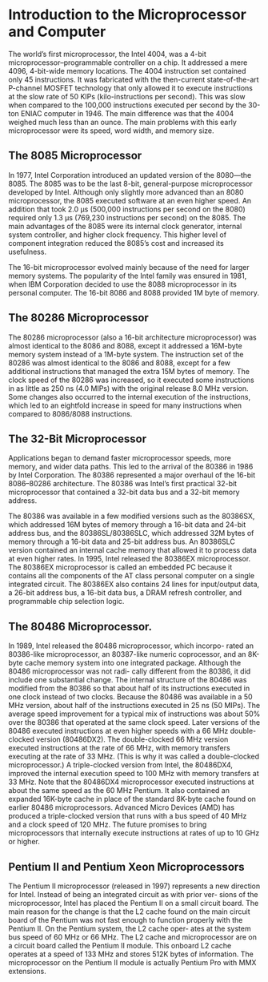 # Introduction to the Microprocessor and Computer

The world’s first microprocessor, the Intel 4004, was a 4-bit
microprocessor–programmable controller on a chip. It addressed a mere 4096,
4-bit-wide memory locations. The 4004 instruction set contained only 45
instructions. It was fabricated with the then-current state-of-the-art
P-channel MOSFET technology that only allowed it to execute instructions at the
slow rate of 50 KIPs (kilo-instructions per second).
This was slow when compared to the 100,000 instructions executed per second by
the 30-ton ENIAC computer in 1946. The main difference was that the 4004
weighed much less than an ounce. The main problems with this early microprocessor
were its speed, word width, and memory size.

## The 8085 Microprocessor

In 1977, Intel Corporation introduced an updated version of the 8080—the 8085.
The 8085 was to be the last 8-bit, general-purpose microprocessor developed by
Intel. Although only slightly more advanced than an 8080 microprocessor, the
8085 executed software at an even higher speed. An addition that took 2.0 μs
(500,000 instructions per second on the 8080) required only 1.3 μs (769,230
instructions per second) on the 8085. The main advantages of the 8085 were its
internal clock generator, internal system controller, and higher clock
frequency. This higher level of component integration reduced the 8085’s cost
and increased its usefulness. 

The 16-bit microprocessor evolved mainly because of the need for larger memory systems.
The popularity of the Intel family was ensured in 1981, when IBM Corporation decided to use
the 8088 microprocessor in its personal computer. The 16-bit 8086 and 8088 provided 1M byte of memory.

## The 80286 Microprocessor

The 80286 microprocessor (also a 16-bit architecture microprocessor)
was almost identical to the 8086 and 8088, except it addressed a 16M-byte memory system instead
of a 1M-byte system. The instruction set of the 80286 was almost identical to the 8086 and 8088,
except for a few additional instructions that managed the extra 15M bytes of memory. The clock
speed of the 80286 was increased, so it executed some instructions in as little as 250 ns (4.0 MIPs)
with the original release 8.0 MHz version. Some changes also occurred to the internal execution of
the instructions, which led to an eightfold increase in speed for many instructions when compared to
8086/8088 instructions.

## The 32-Bit Microprocessor

Applications began to demand faster microprocessor speeds, more
memory, and wider data paths. This led to the arrival of the 80386 in 1986 by Intel Corporation.
The 80386 represented a major overhaul of the 16-bit 8086–80286 architecture. The 80386 was
Intel’s first practical 32-bit microprocessor that contained a 32-bit data bus and a 32-bit memory
address.

The 80386 was available in a few modified versions such as the 80386SX, which
addressed 16M bytes of memory through a 16-bit data and 24-bit address bus, and
the 80386SL/80386SLC, which addressed 32M bytes of memory through a 16-bit data
and 25-bit address bus. An 80386SLC version contained an internal cache memory
that allowed it to process data at even higher rates. In 1995, Intel released
the 80386EX microprocessor. The 80386EX microprocessor is called an embedded PC
because it contains all the components of the AT class personal computer on a
single integrated circuit. The 80386EX also contains 24 lines for input/output
data, a 26-bit address bus, a 16-bit data bus, a DRAM refresh controller, and
programmable chip selection logic.

## The 80486 Microprocessor.

In 1989, Intel released the 80486 microprocessor, which incorpo- rated an
80386-like microprocessor, an 80387-like numeric coprocessor, and an 8K-byte
cache memory system into one integrated package. Although the 80486
microprocessor was not radi- cally different from the 80386, it did include one
substantial change. The internal structure of the 80486 was modified from the
80386 so that about half of its instructions executed in one clock instead of
two clocks. Because the 80486 was available in a 50 MHz version, about half of
the instructions executed in 25 ns (50 MIPs). The average speed improvement for
a typical mix of instructions was about 50% over the 80386 that operated at the
same clock speed. Later versions of the 80486 executed instructions at even
higher speeds with a 66 MHz double-clocked version (80486DX2). The
double-clocked 66 MHz version executed instructions at the rate of 66 MHz, with
memory transfers executing at the rate of 33 MHz. (This is why it was called a
double-clocked microprocessor.) A triple-clocked version from Intel, the
80486DX4, improved the internal execution speed to 100 MHz with memory
transfers at 33 MHz. Note that the 80486DX4 microprocessor executed
instructions at about the same speed as the 60 MHz Pentium. It also contained
an expanded 16K-byte cache in place of the standard 8K-byte cache found on
earlier 80486 microprocessors. Advanced Micro Devices (AMD) has produced a
triple-clocked version that runs with a bus speed of 40 MHz and a clock speed
of 120 MHz. The future promises to bring microprocessors that internally
execute instructions at rates of up to 10 GHz or higher.

## Pentium II and Pentium Xeon Microprocessors

The Pentium II microprocessor (released in 1997) represents a new direction for
Intel. Instead of being an integrated circuit as with prior ver- sions of the
microprocessor, Intel has placed the Pentium II on a small circuit board. The
main reason for the change is that the L2 cache found on the main circuit board
of the Pentium was not fast enough to function properly with the Pentium II. On
the Pentium system, the L2 cache oper- ates at the system bus speed of 60 MHz
or 66 MHz. The L2 cache and microprocessor are on a circuit board called the
Pentium II module. This onboard L2 cache operates at a speed of 133 MHz and
stores 512K bytes of information. The microprocessor on the Pentium II module
is actually Pentium Pro with MMX extensions.
